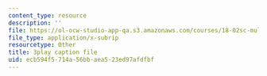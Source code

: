 ```yaml
---
content_type: resource
description: ''
file: https://ol-ocw-studio-app-qa.s3.amazonaws.com/courses/18-02sc-multivariable-calculus-fall-2010/ecb594f5714a56bbaea523ed97afdfbf_U91touR6_UY.vtt
file_type: application/x-subrip
resourcetype: Other
title: 3play caption file
uid: ecb594f5-714a-56bb-aea5-23ed97afdfbf
---
```

